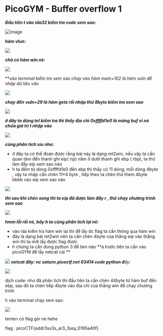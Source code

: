# **PicoGYM - Buffer overflow 1**
***Đầu tiên t vào ida32 kiểm tra code xem sao:***

![image](https://user-images.githubusercontent.com/128712571/230591874-484ee9e5-a782-44c0-915a-70f6dcb939c3.png)


***hàm vlun:***

![](https://i.imgur.com/zXHgiWp.png)

***chà có hàm win nè:***

![](https://i.imgur.com/uBxgZqA.png)

***vào terminal kiểm tra xem sao
chạy vào hàm main+102 là hàm vuln để nhập dữ liệu vào*

![](https://i.imgur.com/vGAlY0O.png)

***chạy đến vuln+29 là hàm gets rồi nhập thử 8byte kiểm tra xem sao***

![](https://i.imgur.com/MrXOAKa.png)

***ở đây ta dùng tel kiểm tra thì thấy địa chỉ 0xffffd1e0 là mảng buf vì nó chứa giá trị t nhập vào***

![](https://i.imgur.com/FCnWhvU.png)

***cùng phân tích xíu nha:***
- ở đây ta có thể đoán được rằng bài này là dạng ret2win, nếu vậy ta cần quan tâm đến thanh ghi eip( rip) nằm ở dưới thanh ghi ebp ( rbp), ta thử làm đầy eip xem sao nào
- h ta đếm từ dòng 0xffffd1e0 đến ebp thì thấy có 11 dòng, mỗi dòng 4byte , vậy ta nhập cần chèn 11*4 byte , tiếp theo ta chèn thử them 4byte bbbb vào eip xem sao nào

![](https://i.imgur.com/2GEDWxX.png)

***thì sau khi chèn xong thì ta eip đã được làm đầy r , thử chạy chương trình xem sao***

![](https://i.imgur.com/qeOcvdZ.png)

***hmm lỗi rồi nè, bây h ta cùng phân tích lại nè:***
- vào ida kiểm tra hàm win lại thì để lấy dc flag ta cần thông qua hàm win
- đây là dạng bài ret2win nên ta cần chèn 4byte của thằng eip vào thằng win thì ta mới lấy được flag được
- h chúng ta cần dùng python 3 để làm nào 
**à trước tiên ta cần vào picoGYM để lấy netcat cái **

![](https://i.imgur.com/oR1ElLI.png)
***netcat đây:  nc saturn.picoctf.net 63414
code python đ**ây:*

![](https://i.imgur.com/VryNTUf.png)

dịch code: như đã phân tích thì đầu tiên ta cần chèn 44byte từ hàm buf đến ebp, sau đó ta chèn tiếp 4byte vào địa chỉ của thằng win để chạy chương trình 

h vào terminal chạy xem sao:

![](https://i.imgur.com/f4nTn2t.png)

tenten có flag gòi nè hehe

flag : picoCTF{addr3ss3s_ar3_3asy_0195a40f}
